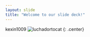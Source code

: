 ```yaml
---
layout: slide
title: "Welcome to our slide deck!"
---
```



kexin1009
![luchadortocat](https://octodex.github.com/images/luchadortocat.png)
{: .center}
